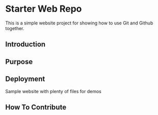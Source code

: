 # Starter Web Repo

This is a simple website project for showing how to use Git and Github together.

## Introduction


## Purpose


## Deployment

Sample website with plenty of files for demos

## How To Contribute
